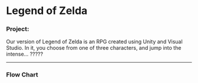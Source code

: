 # Legend of Zelda

 <h3> Project: </h3>
 Our version of Legend of Zelda is an RPG created using Unity and Visual Studio. In it, you choose from one of three characters, and jump into the intense... ?????
 <hr size = "2">
 
 <h3> Flow Chart </h3>
